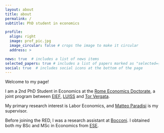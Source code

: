 ```yaml
---
layout: about
title: about
permalink: /
subtitle: PhD student in economics

profile:
  align: right
  image: prof_pic.jpg
  image_circular: false # crops the image to make it circular
  address: >

news: true  # includes a list of news items
selected_papers: true # includes a list of papers marked as "selected={true}"
social: true  # includes social icons at the bottom of the page
---
```


Welcome to my page!

I am a 2nd PhD Student in Economics at the [Rome Economics Doctorate](https://www.redphd.it/), a joint program between [EIEF](https://www.eief.it/eief/index.php/it/), [LUISS](https://www.luiss.edu/) and [Tor Vergata](https://web.uniroma2.it/).

My primary research interest is Labor Economics, and [Matteo Paradisi](https://www.matteoparadisi.com/) is my supervisor.

Before joining the RED, I was a research assistant at [Bocconi](https://www.unibocconi.it/wps/wcm/connect/bocconi/sitopubblico_it/albero+di+navigazione/home/entrare+in+bocconi/?gclid=Cj0KCQjwjryjBhD0ARIsAMLvnF_E6_M83rgPlqXp3zOBdwnjo3FxoxCphbxk0H7Mj2tVMqfHGbHOaeYaAjADEALw_wcB). I obtained both my BSc and MSc in Economics from [ESE](https://www.eur.nl/en/ese).
